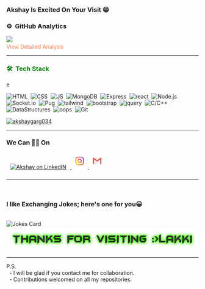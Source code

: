 ### Akshay Is **Excited On Your Visit** 😁

### ⚙️ &nbsp;GitHub Analytics
<a href="httpsa://github.com/akshaygarg034">
  <img height="180em" src="https://github-readme-stats.vercel.app/api/top-langs/?username=akshaygarg034&theme=dracula&layout=compact&count_private=false" />
</a><br>
<a href="https://profile-summary-for-github.com/user/akshaygarg034" style="color: coral;text-decoration: none;">View Detailed Analysis</a>
<br>
<hr> 
<h3 style="color:green">🛠 &nbsp;Tech Stack</h3> 

<!-- skillsStart -->e

![HTML](https://img.shields.io/badge/html5%20-%23E34F26.svg?&style=for-the-badge&logo=html5&logoColor=white)&nbsp;
![CSS](https://img.shields.io/badge/css3%20-%231572B6.svg?&style=for-the-badge&logo=css3&logoColor=white)&nbsp;
![JS](https://img.shields.io/badge/JavaScript-red?logo=JavaScript&style=for-the-badge)&nbsp;
![MongoDB](https://img.shields.io/badge/MongoDB-red?&style=for-the-badge&logo=MongoDB&logoColor=green)&nbsp;
![Express](https://img.shields.io/badge/Express.js-grey?&style=for-the-badge&logo=ExpressJs&logoColor=white)&nbsp;
![react](https://img.shields.io/badge/react-grey?&style=for-the-badge&logo=react&logoColor=white)&nbsp;
![Node.js](https://img.shields.io/badge/NodeJs-black?&style=for-the-badge&logo=Node.js&logoColor=white)&nbsp;
![Socket.io](https://img.shields.io/badge/Socket.io-grey?&style=for-the-badge&logo=Socket.io&logoColor=white)&nbsp;
![Pug](https://img.shields.io/badge/Pug-grey?&style=for-the-badge&logo=Pug&logoColor=white)&nbsp;
![tailwind](https://img.shields.io/badge/tailwind-blue?&style=for-the-badge&logo=tailwind&logoColor=white)&nbsp;
![bootstrap](https://img.shields.io/badge/bootstrap-purple?&style=for-the-badge&logo=bootstrap&logoColor=white)&nbsp;
![jquery](https://img.shields.io/badge/jquery-blue?&style=for-the-badge&logo=jquery&logoColor=white)&nbsp;
![C/C++](https://img.shields.io/badge/c/c++-blue?&style=for-the-badge&logo=c/c++&logoColor=blue)&nbsp;
![DataStructures](https://img.shields.io/badge/Data%20Structures-red?&style=for-the-badge&logo=Data_Structures&logoColor=white)&nbsp;
![oops](https://img.shields.io/badge/oops-grey?&style=for-the-badge&logo=oops&logoColor=yellow)&nbsp;
![Git](https://img.shields.io/badge/git%20-%23F05033.svg?&style=for-the-badge&logo=git&logoColor=white)&nbsp;

<!-- skillsEnd -->
<p ><a href="https://akshaygarg034.github.io"> <img src="https://github-profile-trophy.vercel.app/?username=akshaygarg034&theme=monokai" alt="akshaygarg034" /></a></p>  
<hr> 

### We Can 🤝🏼 On  

<a href="https://www.linkedin.com/in/akshay-garg-360281213/">

  <img alt="Akshay on LinkedIN" width="22px" style="margin: 10px;" src="https://raw.githubusercontent.com/peterthehan/peterthehan/master/assets/linkedin.svg" />
</a>
<a href="https://www.instagram.com/__akshay_garg__/" target='_blank'>
  <img alt="Akshay on insta" width="22px" style="margin: 10px;" src="icons/instagram.svg" />
</a>
<a href="mailto:akshaygarg034@gmail.com">
  <img alt="mail to Akshay" width="22px" style="margin: 10px;" src="icons/gmail.svg" />
</a>
<hr> 
<br>
 <h3>I like Exchanging Jokes; here's one for you😀</h3><br>
<img src="https://readme-jokes.vercel.app/api" alt="Jokes Card" style="margin:0px" /><br>
<img alt="Thanks For Visit"  width='589px' height='62px' src='images/thanks.png'><br>
<hr> 
P.S. <br>
&nbsp - I will be glad if you contact me for collaboration. <br>
&nbsp - Contributions welcomed on all my repositories.
